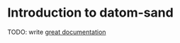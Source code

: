 # Introduction to datom-sand

TODO: write [great documentation](http://jacobian.org/writing/what-to-write/)

